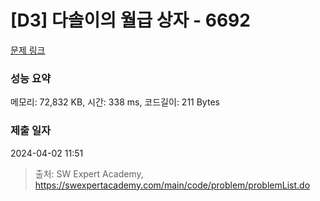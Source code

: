 # [D3] 다솔이의 월급 상자 - 6692 

[문제 링크](https://swexpertacademy.com/main/code/problem/problemDetail.do?contestProbId=AWdXofhKFkADFAWn) 

### 성능 요약

메모리: 72,832 KB, 시간: 338 ms, 코드길이: 211 Bytes

### 제출 일자

2024-04-02 11:51



> 출처: SW Expert Academy, https://swexpertacademy.com/main/code/problem/problemList.do
